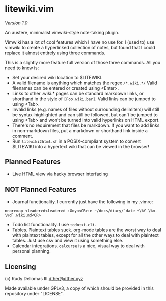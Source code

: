 # litewiki.vim
*Version 1.0*

An austere, minimalist vimwiki-style note-taking plugin.

Vimwiki has a lot of cool features which I have no use for.
I (used to) use vimwiki to create a hyperlinked collection of notes,
but found that I could replace it almost entirely using three commands.

This is a slightly more feature full version of those three commands.
All you need to know is:

 * Set your desired wiki location to $LITEWIKI.
 * A valid filename is anything which matches the regex `/*.wiki.*/`
   Valid filenames can be entered or created using \<Enter>.
 * Links to other .wiki.\* pages can be standard markdown links,
   or shorthand in the style of `[Foo.wiki.bar]`.
   Valid links can be jumped to using \<Tab>.
 * Invalid links (e.g. names of files without surrounding delimiters)
   will still be syntax-highlighted and
   can still be followed, but can't be jumped to using \<Tab>
   and won't be turned into valid hyperlinks on HTML export.
 * There's no requirement that files be markdown.
   If you want to add links in non-markdown files, put a markdown or
   shorthand link inside a comment.
 * Run `litewiki2html.sh` in a POSIX-compliant system to convert
   $LITEWIKI into a hypertext wiki that can be viewed in the browser!

## Planned Features

 * Live HTML view via hacky browser interfacing

## NOT Planned Features

 * Journal functionality. I currently just have the following in my .vimrc:
```
nnoremap <leader>d<leader>d :Goyo<CR>:e ~/docs/diary/`date +\%Y-\%m-\%d`.wiki.md<CR>
```
 * Todo list functionality. I use `todotxt-cli`.
 * Tables. Plaintext tables suck. org-mode tables are the worst way to deal with plaintext tables,
   except for all the other ways to deal with plaintext tables. Just use csv and view it using something else.
 * Calendar integrations. `calcurse` is a nice, visual way to deal with personal planning.

## Licensing

(c) Rudy Dellomas III <dther@dther.xyz>

Made available under GPLv3, a copy of which should be provided in this repository
under "LICENSE".

